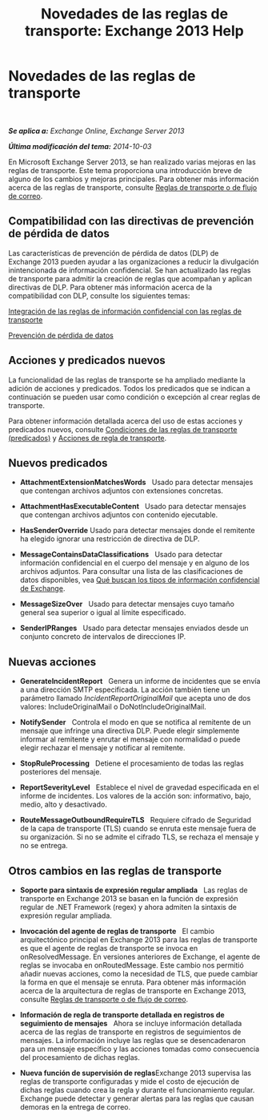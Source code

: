 ﻿---
title: 'Novedades de las reglas de transporte: Exchange 2013 Help'
TOCTitle: Novedades de las reglas de transporte
ms:assetid: 0c2fc0b5-3cd2-4d79-aa2b-0c7622ae15a8
ms:mtpsurl: https://technet.microsoft.com/es-es/library/JJ150483(v=EXCHG.150)
ms:contentKeyID: 48267615
ms.date: 04/23/2018
mtps_version: v=EXCHG.150
ms.translationtype: HT
---

# Novedades de las reglas de transporte

 

_**Se aplica a:** Exchange Online, Exchange Server 2013_

_**Última modificación del tema:** 2014-10-03_

En Microsoft Exchange Server 2013, se han realizado varias mejoras en las reglas de transporte. Este tema proporciona una introducción breve de alguno de los cambios y mejoras principales. Para obtener más información acerca de las reglas de transporte, consulte [Reglas de transporte o de flujo de correo](mail-flow-rules-transport-rules-in-exchange-2013-exchange-2013-help.md).

## Compatibilidad con las directivas de prevención de pérdida de datos

Las características de prevención de pérdida de datos (DLP) de Exchange 2013 pueden ayudar a las organizaciones a reducir la divulgación inintencionada de información confidencial. Se han actualizado las reglas de transporte para admitir la creación de reglas que acompañan y aplican directivas de DLP. Para obtener más información acerca de la compatibilidad con DLP, consulte los siguientes temas:

[Integración de las reglas de información confidencial con las reglas de transporte](integrating-sensitive-information-rules-with-transport-rules-exchange-2013-help.md)

[Prevención de pérdida de datos](technical-overview-of-dlp-data-loss-prevention-in-exchange.md)

## Acciones y predicados nuevos

La funcionalidad de las reglas de transporte se ha ampliado mediante la adición de acciones y predicados. Todos los predicados que se indican a continuación se pueden usar como condición o excepción al crear reglas de transporte.

Para obtener información detallada acerca del uso de estas acciones y predicados nuevos, consulte [Condiciones de las reglas de transporte (predicados)](mail-flow-rule-conditions-and-exceptions-predicates-in-exchange-2013-exchange-2013-help.md) y [Acciones de regla de transporte](mail-flow-rule-actions-in-exchange-2013-exchange-2013-help.md).

## Nuevos predicados

  -  
    **AttachmentExtensionMatchesWords**   Usado para detectar mensajes que contengan archivos adjuntos con extensiones concretas.

  -  
    **AttachmentHasExecutableContent**   Usado para detectar mensajes que contengan archivos adjuntos con contenido ejecutable.

  -  
    **HasSenderOverride** Usado para detectar mensajes donde el remitente ha elegido ignorar una restricción de directiva de DLP.

  -  
    **MessageContainsDataClassifications**   Usado para detectar información confidencial en el cuerpo del mensaje y en alguno de los archivos adjuntos. Para consultar una lista de las clasificaciones de datos disponibles, vea [Qué buscan los tipos de información confidencial de Exchange](what-the-sensitive-information-types-in-exchange-look-for-exchange-online-help.md).

  -  
    **MessageSizeOver**   Usado para detectar mensajes cuyo tamaño general sea superior o igual al límite especificado.

  -  
    **SenderIPRanges**   Usado para detectar mensajes enviados desde un conjunto concreto de intervalos de direcciones IP.

## Nuevas acciones

  -  
    **GenerateIncidentReport**   Genera un informe de incidentes que se envía a una dirección SMTP especificada. La acción también tiene un parámetro llamado *IncidentReportOriginalMail* que acepta uno de dos valores: IncludeOriginalMail o DoNotIncludeOriginalMail.

  -  
    **NotifySender**   Controla el modo en que se notifica al remitente de un mensaje que infringe una directiva DLP. Puede elegir simplemente informar al remitente y enrutar el mensaje con normalidad o puede elegir rechazar el mensaje y notificar al remitente.

  -  
    **StopRuleProcessing**   Detiene el procesamiento de todas las reglas posteriores del mensaje.

  -  
    **ReportSeverityLevel**   Establece el nivel de gravedad especificada en el informe de incidentes. Los valores de la acción son: informativo, bajo, medio, alto y desactivado.

  -  
    **RouteMessageOutboundRequireTLS**   Requiere cifrado de Seguridad de la capa de transporte (TLS) cuando se enruta este mensaje fuera de su organización. Si no se admite el cifrado TLS, se rechaza el mensaje y no se entrega.

## Otros cambios en las reglas de transporte

  - **Soporte para sintaxis de expresión regular ampliada**   Las reglas de transporte en Exchange 2013 se basan en la función de expresión regular de .NET Framework (regex) y ahora admiten la sintaxis de expresión regular ampliada.

  - **Invocación del agente de reglas de transporte**   El cambio arquitectónico principal en Exchange 2013 para las reglas de transporte es que el agente de reglas de transporte se invoca en onResolvedMessage. En versiones anteriores de Exchange, el agente de reglas se invocaba en onRoutedMessage. Este cambio nos permitió añadir nuevas acciones, como la necesidad de TLS, que puede cambiar la forma en que el mensaje se enruta. Para obtener más información acerca de la arquitectura de reglas de transporte en Exchange 2013, consulte [Reglas de transporte o de flujo de correo](mail-flow-rules-transport-rules-in-exchange-2013-exchange-2013-help.md).

  - **Información de regla de transporte detallada en registros de seguimiento de mensajes**   Ahora se incluye información detallada acerca de las reglas de transporte en registros de seguimientos de mensajes. La información incluye las reglas que se desencadenaron para un mensaje específico y las acciones tomadas como consecuencia del procesamiento de dichas reglas.

  - **Nueva función de supervisión de reglas**Exchange 2013 supervisa las reglas de transporte configuradas y mide el costo de ejecución de dichas reglas cuando crea la regla y durante el funcionamiento regular. Exchange puede detectar y generar alertas para las reglas que causan demoras en la entrega de correo.

